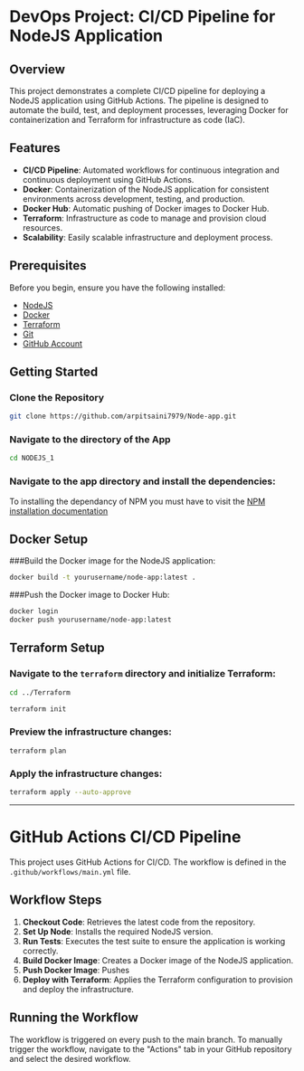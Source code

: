 # DevOps Project: CI/CD Pipeline for NodeJS Application

## Overview
This project demonstrates a complete CI/CD pipeline for deploying a NodeJS application using GitHub Actions. The pipeline is designed to automate the build, test, and deployment processes, leveraging Docker for containerization and Terraform for infrastructure as code (IaC).

## Features

- **CI/CD Pipeline**: Automated workflows for continuous integration and continuous deployment using GitHub Actions.
- **Docker**: Containerization of the NodeJS application for consistent environments across development, testing, and production.
- **Docker Hub**: Automatic pushing of Docker images to Docker Hub.
- **Terraform**: Infrastructure as code to manage and provision cloud resources.
- **Scalability**: Easily scalable infrastructure and deployment process.

## Prerequisites

Before you begin, ensure you have the following installed:

- [NodeJS](https://nodejs.org/)
- [Docker](https://www.docker.com/get-started)
- [Terraform](https://www.terraform.io/)
- [Git](https://git-scm.com/)
- [GitHub Account](https://github.com/)

## Getting Started

### Clone the Repository


```bash
git clone https://github.com/arpitsaini7979/Node-app.git
```

### Navigate to the directory of the App

```bash
cd NODEJS_1
```

### Navigate to the app directory and install the dependencies:

To installing the dependancy of NPM you must have to visit the [NPM installation documentation](https://github.com/azfar-2/myself/blob/main/Install_NPM.md)

## Docker Setup

###Build the Docker image for the NodeJS application:

```bash
docker build -t yourusername/node-app:latest .
```

###Push the Docker image to Docker Hub:

```bash
docker login
docker push yourusername/node-app:latest
```

## Terraform Setup
### Navigate to the `terraform` directory and initialize Terraform:

```bash
cd ../Terraform
```

```bash
terraform init
```

### Preview the infrastructure changes:
```
terraform plan
```

### Apply the infrastructure changes:
```bash
terraform apply --auto-approve
```

---

# GitHub Actions CI/CD Pipeline

This project uses GitHub Actions for CI/CD. The workflow is defined in the `.github/workflows/main.yml` file.

## Workflow Steps

1. **Checkout Code**: Retrieves the latest code from the repository.
2. **Set Up Node**: Installs the required NodeJS version.
3. **Run Tests**: Executes the test suite to ensure the application is working correctly.
4. **Build Docker Image**: Creates a Docker image of the NodeJS application.
5. **Push Docker Image**: Pushes
6. **Deploy with Terraform**: Applies the Terraform configuration to provision and deploy the infrastructure.


## Running the Workflow

The workflow is triggered on every push to the main branch. To manually trigger the workflow, navigate to the "Actions" tab in your GitHub repository and select the desired workflow.



